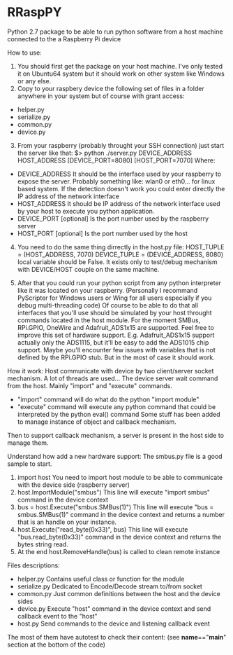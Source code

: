 # RRaspPY
Python 2.7 package to be able to run python software from a host machine connected to the a Raspberry Pi device


How to use:
1) You should first get the package on your host machine.
I've only tested it on Ubuntu64 system but it should work on other system like Windows or any else.
2) Copy to your raspbery device the following set of files in a folder anywhere in your system but of course with grant access:
  - helper.py
  - serialize.py
  - common.py
  - device.py
3) From your raspberry (probably throught your SSH connection) just start the server like that:
$> python ./server.py DEVICE_ADDRESS HOST_ADDRESS [DEVICE_PORT=8080] [HOST_PORT=7070]
Where:
  - DEVICE_ADDRESS  It should be the interface used by your raspberry to expose the server.
                    Probably something like: wlan0 or eth0... for linux based system.
                    If the detection doesn't work you could enter directly the IP address of the network interface
  - HOST_ADDRESS    It should be IP address of the network interface used by your host to execute you python application.
  - DEVICE_PORT [optional] Is the port number used by the raspberry server
  - HOST_PORT   [optional] Is the port number used by the host

4) You need to do the same thing dirrectly in the host.py file:
    HOST_TUPLE = (HOST_ADDRESS, 7070)
    DEVICE_TUPLE = (DEVICE_ADDRESS, 8080)
local variable should be False. It exists only to test/debug mechanism with DEVICE/HOST couple on the same machine.

5) After that you could run your python script from any python interpreter like it was located on your raspberry.
(Personally I recommand PyScripter for Windows users or Wing for all users especially if you debug multi-threading code)
Of course to be able to do that all interfaces that you'll use should be simulated by your host throught commands located in the host module.
For the moment SMBus, RPi.GPIO, OneWire and Adafruit_ADS1x15 are supported.
Feel free to improve this set of hardware support. E.g. Adafruit_ADS1x15 support actually only the ADS1115, but it'll be easy to add the
ADS1015 chip support. 
Maybe you'll encounter few issues with variables that is not defined by the RPi.GPIO stub. But in the most of case it should work.


How it work:
  Host communicate with device by two client/server socket mechanism. A lot of threads are used...
  The device server wait command from the host. Mainly "import" and "execute" commands.
  - "import" command will do what do the python "import module"
  - "execute" command will execute any python command that could be interpreted by the python eval() command
  Some stuff has been added to manage instance of object and callback mechanism.
  
  Then to support callback mechanism, a server is present in the host side to manage them.


Understand how add a new hardware support:
The smbus.py file is a good sample to start.
1) import host
    You need to import host module to be able to communicate with the device side (raspberry server)
2) host.ImportModule("smbus")
    This line will execute "import smbus" command in the device context
3) bus = host.Execute("smbus.SMBus(1)")
    This line will execute "bus = smbus.SMBus(1)" command in the device context and returns a number that is an handle on your instance.
4) host.Execute("read_byte(0x33)", bus)
    This line will execute "bus.read_byte(0x33)" command in the device context and returns the bytes string read.
5) At the end host.RemoveHandle(bus) is called to clean remote instance

Files descriptions:
  - helper.py       Contains useful class or function for the module
  - serialize.py    Dedicated to Encode/Decode stream to/from socket
  - common.py       Just common definitions between the host and the device sides
  - device.py       Execute "host" command in the device context and send callback event to the "host"
  - host.py         Send commands to the device and listening callback event
  
The most of them have autotest to check their content: (see __name__=="__main__" section at the bottom of the code)
